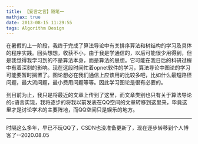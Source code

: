 ```yaml
---
title: 【妄言之言】随笔一
mathjax: true
date: 2013-08-15 11:29:55
tags: Algorithm Design
---
```




在暑假的上一阶段，我终于完成了算法导论中有关排序算法和树结构的学习及具体的程序实践。回头想想，收获不小，由于我是学通信的，以后可能很少用得到，但是我觉得我学习到的不是算法本身，而是算法的思想。它可能在我日后的科研过程中有着深刻的影响。现在这段时间忙着opnet软件的学习，算法导论中图论的学习可能要暂时搁置了。图论想必在我们通信上应该用的比较多吧，比如什么最短路径问题，最大流问题，最小费用问题等等。因此学习图论是很有必要的。

<!--more-->

到目前为止，我只是将最近的文章上传到了这里，而文章类别也只有关于算法导论的c语言实现，我将逐步的将我以前发表在QQ空间的文章转移到这里来，毕竟这里才是讨论学术的主要阵地，而QQ空间只是娱乐的地方。

-----------------------

时隔这么多年，早已不玩QQ了，CSDN也没准备更新了，现在逐步转移到个人博客了--2020.08.05
